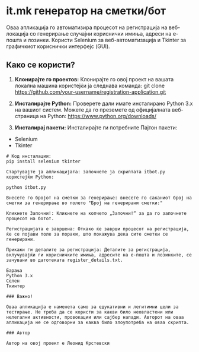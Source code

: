 # it.mk генератор на сметки/бот

Оваа апликација го автоматизира процесот на регистрација на веб-локација со генерирање случајни кориснички имиња, адреси на е-пошта и лозинки. Користи Selenium за веб-автоматизација и Tkinter за графичкиот кориснички интерфејс (GUI).

## Како се користи?

1. **Клонирајте го проектов:** Клонирајте го овој проект на вашата локална машина користејќи ја следнава команда:
git clone https://github.com/your-username/registration-application.git

2. **Инсталирајте Python:** Проверете дали имате инсталирано Python 3.x на вашиот систем. Можете да го преземете од официјалната веб-страница на Python: https://www.python.org/downloads/

3. **Инсталирај пакети:** Инсталирајте ги потребните Пајтон пакети:
- Selenium
- Tkinter

``` shell
# Код инсталации:
pip install selenium tkinter

Стартувајте ја апликацијата: започнете ја скриптата itbot.py користејќи Python:

python itbot.py

Внесете го бројот на сметки за генерирање: внесете го саканиот број на сметки за генерирање во полето "Број на генерирани сметки:"

Кликнете Започни!: Кликнете на копчето „Започни!“ за да го започнете процесот на ботот.

Регистрацијата е завршена: Откако ќе заврши процесот на регистрација, ќе се појави поле за пораки, што покажува дека сите сметки се генерирани.

Прикажи ги деталите за регистрација: Деталите за регистрација, вклучувајќи ги корисничките имиња, адресите на е-пошта и лозинките, се зачувани во датотеката register_details.txt.

Барања
Python 3.x
Селен
Ткинтер

### Важно!

Оваа апликација е наменета само за едукативни и легитимни цели за тестирање. Не треба да се користи за какви било неовластени или нелегални активности, провокации или сајбер напади. Авторот на оваа апликација не се одговорни за каква било злоупотреба на оваа скрипта.

### Автор

Автор на овој проект е Леонид Крстевски
